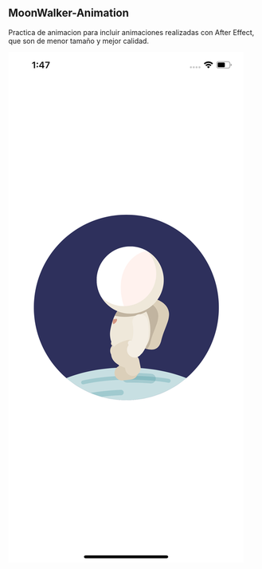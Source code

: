 ## MoonWalker-Animation

Practica de animacion para incluir animaciones realizadas con After Effect, que son de menor tamaño y mejor calidad.

![Screenshot](CaptureMoonWalker.png)
